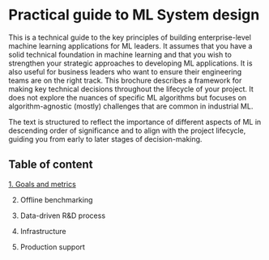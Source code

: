 # Practical guide to ML System design

This is a technical guide to the key principles of building enterprise-level machine learning applications for ML leaders. It assumes that you have a solid technical foundation in machine learning and that you wish to strengthen your strategic approaches to developing ML applications. It is also useful for business leaders who want to ensure their engineering teams are on the right track. This brochure describes a framework for making key technical decisions throughout the lifecycle of your project. It does not explore the nuances of specific ML algorithms but focuses on algorithm-agnostic (mostly) challenges that are common in industrial ML.

The text is structured to reflect the importance of different aspects of ML in descending order of significance and to align with the project lifecycle, guiding you from early to later stages of decision-making.

## Table of content
[1. Goals and metrics](1.Goals_and_metrics.md)

2. Offline benchmarking

3. Data-driven R&D process

4. Infrastructure

5. Production support

